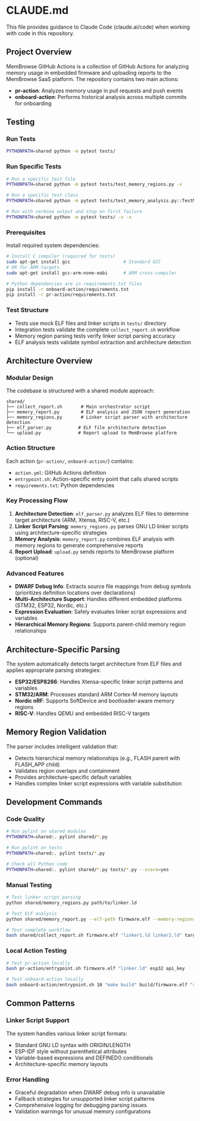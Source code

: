 # CLAUDE.md

This file provides guidance to Claude Code (claude.ai/code) when working with code in this repository.

## Project Overview

MemBrowse GitHub Actions is a collection of GitHub Actions for analyzing memory usage in embedded firmware and uploading reports to the MemBrowse SaaS platform. The repository contains two main actions:

- **pr-action**: Analyzes memory usage in pull requests and push events
- **onboard-action**: Performs historical analysis across multiple commits for onboarding

## Testing

### Run Tests
```bash
PYTHONPATH=shared python -m pytest tests/
```

### Run Specific Tests
```bash
# Run a specific test file
PYTHONPATH=shared python -m pytest tests/test_memory_regions.py -v

# Run a specific test class
PYTHONPATH=shared python -m pytest tests/test_memory_analysis.py::TestMemoryAnalysis -v

# Run with verbose output and stop on first failure
PYTHONPATH=shared python -m pytest tests/ -v -x
```

### Prerequisites
Install required system dependencies:
```bash
# Install C compiler (required for tests)
sudo apt-get install gcc                    # Standard GCC
# OR for ARM targets
sudo apt-get install gcc-arm-none-eabi      # ARM cross-compiler

# Python dependencies are in requirements.txt files
pip install -r onboard-action/requirements.txt
pip install -r pr-action/requirements.txt
```

### Test Structure
- Tests use mock ELF files and linker scripts in `tests/` directory
- Integration tests validate the complete `collect_report.sh` workflow
- Memory region parsing tests verify linker script parsing accuracy
- ELF analysis tests validate symbol extraction and architecture detection

## Architecture Overview

### Modular Design
The codebase is structured with a shared module approach:

```
shared/
├── collect_report.sh       # Main orchestrator script
├── memory_report.py        # ELF analysis and JSON report generation
├── memory_regions.py       # Linker script parser with architecture detection
├── elf_parser.py          # ELF file architecture detection
└── upload.py              # Report upload to MemBrowse platform
```

### Action Structure
Each action (`pr-action/`, `onboard-action/`) contains:
- `action.yml`: GitHub Actions definition
- `entrypoint.sh`: Action-specific entry point that calls shared scripts
- `requirements.txt`: Python dependencies

### Key Processing Flow
1. **Architecture Detection**: `elf_parser.py` analyzes ELF files to determine target architecture (ARM, Xtensa, RISC-V, etc.)
2. **Linker Script Parsing**: `memory_regions.py` parses GNU LD linker scripts using architecture-specific strategies
3. **Memory Analysis**: `memory_report.py` combines ELF analysis with memory regions to generate comprehensive reports
4. **Report Upload**: `upload.py` sends reports to MemBrowse platform (optional)

### Advanced Features
- **DWARF Debug Info**: Extracts source file mappings from debug symbols (prioritizes definition locations over declarations)
- **Multi-Architecture Support**: Handles different embedded platforms (STM32, ESP32, Nordic, etc.)
- **Expression Evaluation**: Safely evaluates linker script expressions and variables
- **Hierarchical Memory Regions**: Supports parent-child memory region relationships

## Architecture-Specific Parsing

The system automatically detects target architecture from ELF files and applies appropriate parsing strategies:

- **ESP32/ESP8266**: Handles Xtensa-specific linker script patterns and variables
- **STM32/ARM**: Processes standard ARM Cortex-M memory layouts  
- **Nordic nRF**: Supports SoftDevice and bootloader-aware memory regions
- **RISC-V**: Handles QEMU and embedded RISC-V targets

## Memory Region Validation

The parser includes intelligent validation that:
- Detects hierarchical memory relationships (e.g., FLASH parent with FLASH_APP child)
- Validates region overlaps and containment
- Provides architecture-specific default variables
- Handles complex linker script expressions with variable substitution

## Development Commands

### Code Quality
```bash
# Run pylint on shared modules
PYTHONPATH=shared:. pylint shared/*.py

# Run pylint on tests
PYTHONPATH=shared:. pylint tests/*.py

# Check all Python code
PYTHONPATH=shared:. pylint shared/*.py tests/*.py --score=yes
```

### Manual Testing
```bash
# Test linker script parsing
python shared/memory_regions.py path/to/linker.ld

# Test ELF analysis  
python shared/memory_report.py --elf-path firmware.elf --memory-regions regions.json --output report.json

# Test complete workflow
bash shared/collect_report.sh firmware.elf "linker1.ld linker2.ld" target_name api_key commit_sha base_sha branch repo
```

### Local Action Testing
```bash
# Test pr-action locally
bash pr-action/entrypoint.sh firmware.elf "linker.ld" esp32 api_key

# Test onboard-action locally  
bash onboard-action/entrypoint.sh 10 "make build" build/firmware.elf "src/linker.ld" stm32 api_key
```

## Common Patterns

### Linker Script Support
The system handles various linker script formats:
- Standard GNU LD syntax with ORIGIN/LENGTH
- ESP-IDF style without parenthetical attributes
- Variable-based expressions and DEFINED() conditionals
- Architecture-specific memory layouts

### Error Handling
- Graceful degradation when DWARF debug info is unavailable
- Fallback strategies for unsupported linker script patterns
- Comprehensive logging for debugging parsing issues
- Validation warnings for unusual memory configurations